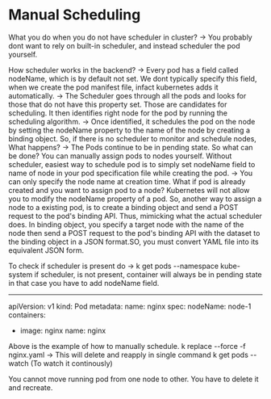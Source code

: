 # Manual Scheduling

What you do when you do not have scheduler in cluster?
-> You probably dont want to rely on built-in scheduler, and instead scheduler the pod yourself.

How scheduler works in the backend?
-> Every pod has a field called nodeName, which is by default not set. We dont typically specify this field, when we create the pod manifest file, infact kubernetes adds it automatically.
-> The Scheduler goes through all the pods and looks for those that do not have this property set. Those are candidates for scheduling. It then identifies right node for the pod by running the scheduling algorithm. 
-> Once identified, it schedules the pod on the node by setting the nodeName property to the name of the node by creating a binding object. So, if there is no scheduler to monitor and schedule nodes, What happens? 
-> The Pods continue to be in pending state. So what can be done? You can manually assign pods to nodes yourself. Without scheduler, easiest way to schedule pod is to simply set nodeName field to name of node in your pod specification file while creating the pod. 
-> You can only specify the node name at creation time. What if pod is already created and you want to assign pod to a node? Kubernetes will not allow you to modify the nodeName property of a pod. So, another way to assign a node to a existing pod, is to create a binding object and send a POST request to the pod's binding API. Thus, mimicking what the actual scheduler does. In binding object, you specify a target node with the name of the node then send a POST request to the pod's binding API with the dataset to the binding object in a JSON format.SO, you must convert YAML file into its equivalent JSON form.

To check if scheduler is present do -> k get pods --namespace kube-system
if scheduler, is not present, container will always be in pending state in that case you have to add nodeName field.

---
apiVersion: v1
kind: Pod
metadata: 
  name: nginx
spec:
  nodeName: node-1
  containers: 
  - image: nginx
    name: nginx

Above is the example of how to manually schedule.
k replace --force -f nginx.yaml    -> This will delete and reapply in single command
k get pods --watch    (To watch it continously)

You cannot move running pod from one node to other. You have to delete it and recreate.












